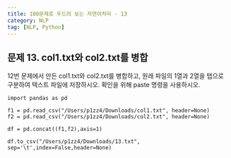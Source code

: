 ```yaml
---
title: 100문제로 두드려 보는 자연어처리 - 13
category: NLP
tag: [NLP, Python]
---
```


## 문제 13. col1.txt와 col2.txt를 병합
12번 문제에서 만든 col1.txt와 col2.txt를 병합하고, 원래 파일의 1열과 2열을 탭으로 구분하여 텍스트 파일에 저장하시오. 확인을 위해 paste 명령을 사용하시오. 

~~~
import pandas as pd 

f1 = pd.read_csv("/Users/p1zz4/Downloads/col1.txt", header=None)
f2 = pd.read_csv("/Users/p1zz4/Downloads/col2.txt", header=None)

df = pd.concat((f1,f2),axis=1)

df.to_csv("/Users/p1zz4/Downloads/13.txt", sep='\t',index=False,header=None)
~~~
